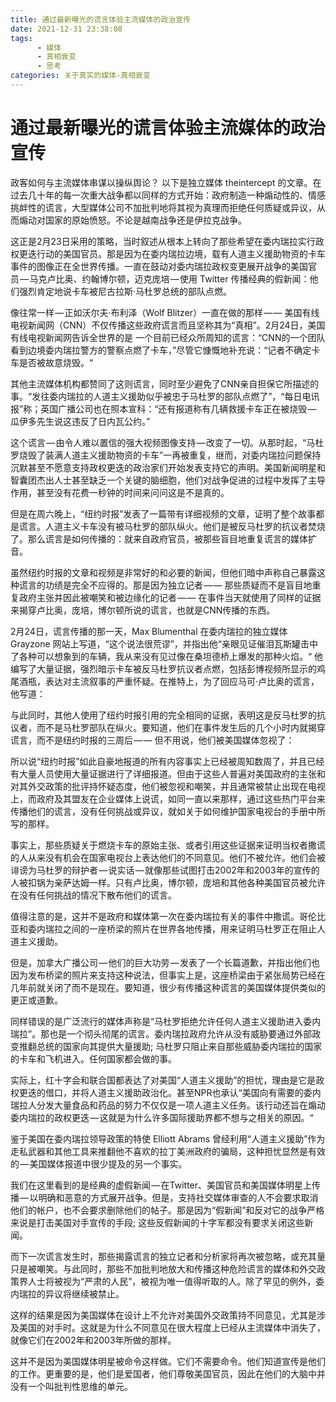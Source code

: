```yaml
---
title: 通过最新曝光的谎言体验主流媒体的政治宣传
date: 2021-12-31 23:38:08
tags:
      - 媒体
      - 真相衰变
      - 思考
categories: 关于真实的媒体-真相衰变
---
```

# 通过最新曝光的谎言体验主流媒体的政治宣传 #

政客如何与主流媒体串谋以操纵舆论？
以下是独立媒体 theintercept 的文章。在过去几十年的每一次重大战争都以同样的方式开始：政府制造一种煽动性的、情感挑衅性的谎言，大型媒体公司不加批判地将其视为真理而拒绝任何质疑或异议，从而煽动对国家的原始愤怒。不论是越南战争还是伊拉克战争。

这正是2月23日采用的策略，当时叙述从根本上转向了那些希望在委内瑞拉实行政权更迭行动的美国官员。那是因为在委内瑞拉边境，载有人道主义援助物资的卡车事件的图像正在全世界传播。一直在鼓动对委内瑞拉政权变更展开战争的美国官员 — 马克卢比奥、约翰博尔顿，迈克庞培 — 使用 Twitter 传播经典的假新闻：他们强烈肯定地说卡车被尼古拉斯·马杜罗总统的部队点燃。

像往常一样 — 正如沃尔夫·布利泽（Wolf Blitzer）一直在做的那样 — — 美国有线电视新闻网（CNN）不仅传播这些政府谎言而且坚称其为“真相”。2月24日，美国有线电视新闻网告诉全世界的是 一个目前已经众所周知的谎言：“CNN的一个团队看到边境委内瑞拉警方的警察点燃了卡车，”尽管它慷慨地补充说：“记者不确定卡车是否被故意烧毁。“

其他主流媒体机构都赞同了这则谎言，同时至少避免了CNN亲自担保它所描述的事。“发往委内瑞拉的人道主义援助似乎被忠于马杜罗的部队点燃了”，“每日电讯报”称；英国广播公司也在照本宣科：“还有报道称有几辆救援卡车正在被烧毁 — 瓜伊多先生说这违反了日内瓦公约。”

这个谎言 — 由令人难以置信的强大视频图像支持 — 改变了一切。从那时起，“马杜罗烧毁了装满人道主义援助物资的卡车”一再被重复，继而，对委内瑞拉问题保持沉默甚至不愿意支持政权更迭的政治家们开始发表支持它的声明。美国新闻明星和智囊团杰出人士甚至缺乏一个关键的脑细胞，他们对战争促进的过程中发挥了主导作用，甚至没有花费一秒钟的时间来问问这是不是真的。

但是在周六晚上，“纽约时报”发表了一篇带有详细视频的文章，证明了整个故事都是谎言。人道主义卡车没有被马杜罗的部队纵火。他们是被反马杜罗的抗议者焚烧了。那么谎言是如何传播的：就来自政府官员，被那些盲目地重复谎言的媒体扩音。

虽然纽约时报的文章和视频是非常好的和必要的新闻，但他们暗中声称自己暴露这种谎言的功绩是完全不应得的。那是因为独立记者 — — 那些质疑而不是盲目地重复政府主张并因此被嘲笑和被边缘化的记者 — — 在事件当天就使用了同样的证据来揭穿卢比奥，庞培，博尔顿所说的谎言，也就是CNN传播的东西。

2月24日，谎言传播的那一天，Max Blumenthal 在委内瑞拉的独立媒体 Grayzone 网站上写道，“这个说法很荒谬”，并指出他“亲眼见证催泪瓦斯罐击中了各种可以想象到的车辆，我从来没有见过像在桑坦德桥上爆发的那种火焰。“ 他编写了大量证据，强烈暗示卡车被反马杜罗抗议者点燃，包括彭博视频所显示的鸡尾酒瓶，表达对主流叙事的严重怀疑。在推特上，为了回应马可·卢比奥的谎言，他写道：

与此同时，其他人使用了纽约时报引用的完全相同的证据，表明这是反马杜罗的抗议者，而不是马杜罗部队在纵火。要知道，他们在事件发生后的几个小时内就揭穿谎言，而不是纽约时报的三周后 — — 但不用说，他们被美国媒体忽视了：

所以说“纽约时报”如此自豪地报道的所有内容事实上已经被周知数周了，并且已经有大量人员使用大量证据进行了详细报道。但由于这些人普遍对美国政府的主张和对其外交政策的批评持怀疑态度，他们被忽视和嘲笑，并且通常被禁止出现在电视上，而政府及其盟友在企业媒体上说谎，如同一直以来那样，通过这些热门平台来传播他们的谎言，没有任何挑战或异议，就如关于如何维护国家电视台的手册中所写的那样。

事实上，那些质疑关于燃烧卡车的原始主张、或者引用这些证据来证明当权者撒谎的人从来没有机会在国家电视台上表达他们的不同意见。他们不被允许。他们会被诽谤为马杜罗的辩护者 — 说实话 — 就像那些试图打击2002年和2003年的宣传的人被扣锅为亲萨达姆一样。只有卢比奥，博尔顿，庞培和其他各种美国官员被允许在没有任何挑战的情况下散布他们的谎言。

值得注意的是，这并不是政府和媒体第一次在委内瑞拉有关的事件中撒谎。哥伦比亚和委内瑞拉之间的一座桥梁的照片在世界各地传播，用来证明马杜罗正在阻止人道主义援助。

但是，加拿大广播公司 — 他们的巨大功劳 — 发表了一个长篇道歉，并指出他们也因为发布桥梁的照片来支持这种说法，但事实上是，这座桥梁由于紧张局势已经在几年前就关闭了而不是现在。要知道，很少有传播这种谎言的美国媒体提供类似的更正或道歉。

同样错误的是广泛流行的媒体声称是“马杜罗拒绝允许任何人道主义援助进入委内瑞拉”。那也是一个彻头彻尾的谎言。委内瑞拉政府允许从没有威胁要通过外部政变推翻总统的国家向其提供大量援助; 马杜罗只阻止来自那些威胁委内瑞拉的国家的卡车和飞机进入。任何国家都会做的事。

实际上，红十字会和联合国都表达了对美国“人道主义援助”的担忧，理由是它是政权更迭的借口，并将人道主义援助政治化。甚至NPR也承认“美国向有需要的委内瑞拉人分发大量食品和药品的努力不仅仅是一项人道主义任务。该行动还旨在煽动委内瑞拉的政权更迭 — 这就是为什么许多国际援助界都不想与之相关的原因。“

鉴于美国在委内瑞拉领导政策的特使 Elliott Abrams 曾经利用“人道主义援助”作为走私武器和其他工具来推翻他不喜欢的拉丁美洲政府的骗局，这种担忧显然是有效的 — 美国媒体报道中很少提及的另一个事实。

我们在这里看到的是经典的虚假新闻 — 在Twitter、美国官员和美国媒体明星上传播 — 以明确和恶意的方式展开战争。但是，支持社交媒体审查的人不会要求取消他们的帐户，也不会要求删除他们的帖子。那是因为“假新闻”和反对它的战争严格来说是打击美国对手宣传的手段; 这些反假新闻的十字军都没有要求关闭这些新闻。

而下一次谎言发生时，那些揭露谎言的独立记者和分析家将再次被忽略，或充其量只是被嘲笑。与此同时，那些不加批判地放大和传播这种危险谎言的媒体和外交政策界人士将被视为“严肃的人民”，被视为唯一值得听取的人。除了罕见的例外，委内瑞拉的异议将继续被禁止。

这样的结果是因为美国媒体在设计上不允许对美国外交政策持不同意见，尤其是涉及美国的对手时。这就是为什么不同意见在很大程度上已经从主流媒体中消失了，就像它们在2002年和2003年所做的那样。

这并不是因为美国媒体明星被命令这样做。它们不需要命令。他们知道宣传是他们的工作。更重要的是，他们是爱国者，他们尊敬美国官员，因此在他们的大脑中并没有一个叫批判性思维的单元。